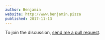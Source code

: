 ```yaml
---
author: Benjamin
website: http://www.benjamin.pizza
published: 2017-11-13
---
```


To join the discussion, <a href="https://github.com/benjamin-hodgson/benjamin-hodgson.github.io/blob/live/comments/2017-11-13-recursion-without-recursion/example.md">send me a pull request</a>.